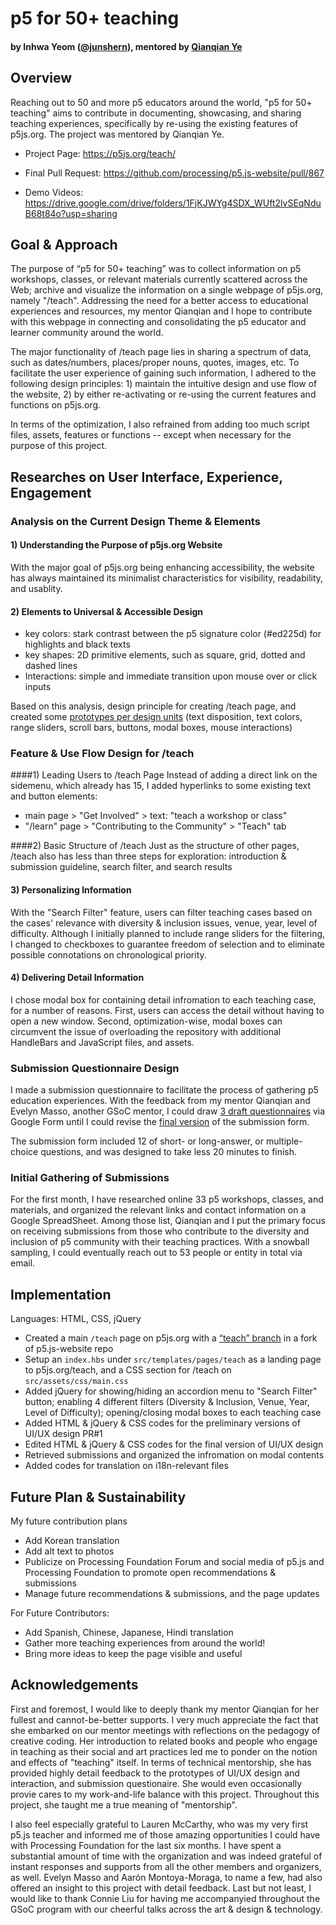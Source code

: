 # p5 for 50+ teaching
#### by Inhwa Yeom ([@junshern](https://github.com/yinhwa)), mentored by [Qianqian Ye](https://qianqian-ye.com) 


## Overview

Reaching out to 50 and more p5 educators around the world, "p5 for 50+ teaching" aims to contribute in documenting, showcasing, and sharing teaching experiences, specifically by re-using the existing features of p5js.org. The project was mentored by Qianqian Ye.

* Project Page: https://p5js.org/teach/

* Final Pull Request: https://github.com/processing/p5.js-website/pull/867

* Demo Videos: https://drive.google.com/drive/folders/1FjKJWYg4SDX_WUft2lvSEqNduB68t84o?usp=sharing


## Goal & Approach

The purpose of “p5 for 50+ teaching” was to collect information on p5 workshops, classes, or relevant materials currently scattered across the Web; archive and visualize the information on a single webpage of p5js.org, namely "/teach". Addressing the need for a better access to educational experiences and resources, my mentor Qianqian and I hope to contribute with this webpage in connecting and consolidating the p5 educator and learner community around the world.

The major functionality of /teach page lies in sharing a spectrum of data, such as dates/numbers, places/proper nouns, quotes, images, etc. To facilitate the user experience of gaining such information, I adhered to the following design principles: 1) maintain the intuitive design and use flow of the website, 2) by either re-activating or re-using the current features and functions on p5js.org.  

In terms of the optimization, I also refrained from adding too much script files, assets, features or functions -- except when necessary for the purpose of this project.


## Researches on User Interface, Experience, Engagement

### Analysis on the Current Design Theme & Elements

#### 1) Understanding the Purpose of p5js.org Website
With the major goal of p5js.org being enhancing accessibility, the website has always maintained its minimalist characteristics for visibility, readability, and usablity.

#### 2) Elements to Universal & Accessible Design
- key colors: stark contrast between the p5 signature color (#ed225d) for highlights and black texts
- key shapes: 2D primitive elements, such as square, grid, dotted and dashed lines 
- Interactions: simple and immediate transition upon mouse over or click inputs

Based on this analysis, design principle for creating /teach page, and created some [prototypes per design units](https://drive.google.com/drive/folders/1cz5nJSW-IvA4wB6KvzRQkyU47qMcWUd_?usp=sharing) (text disposition, text colors, range sliders, scroll bars, buttons, modal boxes, mouse interactions)

### Feature & Use Flow Design for /teach 

####1) Leading Users to /teach Page
Instead of adding a direct link on the sidemenu, which already has 15, I added hyperlinks to some existing text and button elements:
- main page > "Get Involved" > text: "teach a workshop or class"
- "/learn" page > "Contributing to the Community" > "Teach" tab

####2) Basic Structure of /teach 
Just as the structure of other pages, /teach also has less than three steps for exploration: introduction & submission guideline, search filter, and search results

#### 3) Personalizing Information
With the "Search Filter" feature, users can filter teaching cases based on the cases' relevance with diversity & inclusion issues, venue, year, level of difficulty. Although I initially planned to include range sliders for the filtering, I changed to checkboxes to guarantee freedom of selection and to eliminate possible connotations on chronological priority.

#### 4) Delivering Detail Information
I chose modal box for containing detail infromation to each teaching case, for a number of reasons. First, users can access the detail without having to open a new window. Second, optimization-wise, modal boxes can circumvent the issue of overloading the repository with additional HandleBars and JavaScript files, and assets. 


### Submission Questionnaire Design

I made a submission questionnaire to facilitate the process of gathering p5 education experiences. With the feedback from my mentor Qianqian and Evelyn Masso, another GSoC mentor, I could draw [3 draft questionnaires](https://drive.google.com/drive/folders/1fJCEm1aR4f15XYroZiRkw1vhKeg9Je-x?usp=sharing) via Google Form until I could revise the [final version](https://docs.google.com/forms/d/1IKjaWXznJtLqjLw12-yXrckcMy2lWV92jl8H5gA7m_Q/edit?usp=sharing) of the submission form.

The submission form included 12 of short- or long-answer, or multiple-choice questions, and was designed to take less 20 minutes to finish. 

### Initial Gathering of Submissions

For the first month, I have researched online 33 p5 workshops, classes, and materials, and organized the relevant links and contact information on a Google SpreadSheet. Among those list, Qianqian and I put the primary focus on receiving submissions from those who contribute to the diversity and inclusion of p5 community with their teaching practices. With a snowball sampling, I could eventually reach out to 53 people or entity in total via email.


## Implementation

Languages: HTML, CSS, jQuery

- Created a main `/teach` page on p5js.org with a [“teach” branch](https://github.com/yinhwa/p5.js-website/tree/teach) in a fork of p5.js-website repo
- Setup an `index.hbs` under `src/templates/pages/teach` as a landing page to p5js.org/teach, and a CSS section for /teach on `src/assets/css/main.css`
- Added jQuery for showing/hiding an accordion menu to "Search Filter" button; enabling 4 different filters (Diversity & Inclusion, Venue, Year, Level of Difficulty); opening/closing modal boxes to each teaching case
- Added HTML & jQuery & CSS codes for the preliminary versions of UI/UX design PR#1
- Edited HTML & jQuery & CSS codes for the final version of UI/UX design
- Retrieved submissions and organized the infromation on modal contents
- Added codes for translation on i18n-relevant files 

## Future Plan & Sustainability

My future contribution plans
- Add Korean translation
- Add alt text to photos
- Publicize on Processing Foundation Forum and social media of p5.js and Processing Foundation to promote open recommendations & submissions
- Manage future recommendations & submissions, and the page updates

For Future Contributors:
- Add Spanish, Chinese, Japanese, Hindi translation
- Gather more teaching experiences from around the world!
- Bring more ideas to keep the page visible and useful


## Acknowledgements

First and foremost, I would like to deeply thank my mentor Qianqian for her fullest and cannot-be-better supports. I very much appreciate the fact that she embarked on our mentor meetings with  reflections on the pedagogy of creative coding. Her introduction to related books and people who engage in teaching as their social and art practices led me to ponder on the notion and effects of "teaching" itself. In terms of technical mentorship, she has provided highly detail feedback to the prototypes of UI/UX design and interaction, and submission questionaire. She would even occasionally provie cares to my work-and-life balance with this project. Throughout this project, she taught me a true meaning of "mentorship".

I also feel especially grateful to Lauren McCarthy, who was my very first p5.js teacher and informed me of those amazing opportunities I could have with Processing Foundation for the last six months. I have spent a substantial amount of time with the organization and was indeed grateful of instant responses and supports from all the other members and organizers, as well. Evelyn Masso and Aarón  Montoya-Moraga, to name a few, had also offered an insight to this project with detail feedback. Last but not least, I would like to thank Connie Liu for having me accompanyied throughout the GSoC program with our cheerful talks across the art & design & technology.  